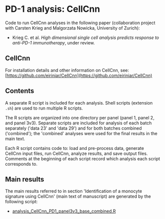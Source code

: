 # PD-1 analysis: CellCnn

Code to run CellCnn analyses in the following paper (collaboration project with Carsten Krieg and Malgorzata Nowicka, University of Zurich):

- Krieg C. et al. *High dimensional single cell analysis predicts response to anti-PD-1 immunotherapy*, under review.


## CellCnn

For installation details and other information on CellCnn, see: [https://github.com/eiriniar/CellCnn](https://github.com/eiriniar/CellCnn)


## Contents

A separate R script is included for each analysis. Shell scripts (extension `.sh`) are used to run multiple R scripts.

The R scripts are organized into one directory per panel (panel 1, panel 2, and panel 3v3). Separate scripts are included for analysis of each batch separately ('data 23' and 'data 29') and for both batches combined ('combined'); the 'combined' analyses were used for the final results in the main text.

Each R script contains code to: load and pre-process data, generate CellCnn input files, run CellCnn, analyze results, and save output files. Comments at the beginning of each script record which analysis each script corresponds to.


## Main results

The main results referred to in section 'Identification of a monocyte signature using CellCnn' (main text of manuscript) are generated by the following script:

- [analysis_CellCnn_PD1_panel3v3_base_combined.R](https://github.com/lmweber/PD1_analysis_CellCnn/blob/master/panel3v3/analysis_CellCnn_PD1_panel3v3_base_combined.R)


